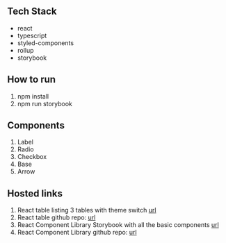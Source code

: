 ## Tech Stack
- react
- typescript
- styled-components
- rollup
- storybook

## How to run
1. npm install
2. npm run storybook

## Components
1. Label
2. Radio
3. Checkbox
4. Base
5. Arrow

## Hosted links
1. React table listing 3 tables with theme switch [url](https://yjtestupload.s3.ap-southeast-1.amazonaws.com/react-typescript/build/index.html)
2. React table github repo: [url](https://github.com/yangj56/react-table)
3. React Component Library Storybook with all the basic components [url](https://yjtestupload.s3.ap-southeast-1.amazonaws.com/react-component-library-ds/storybook-static/index.html) 
4. React Component Library github repo: [url](https://github.com/yangj56/react-component-library)


